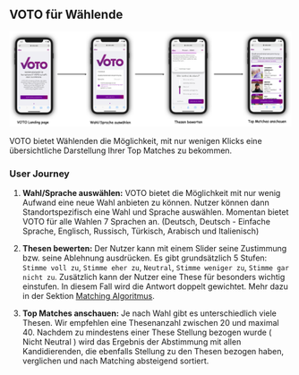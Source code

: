 ## VOTO für Wählende

![Voter journey](../res/user_flow.png "Voter Journey")

VOTO bietet Wählenden die Möglichkeit, mit nur wenigen Klicks eine übersichtliche Darstellung Ihrer Top Matches zu bekommen.

### User Journey

1. **Wahl/Sprache auswählen:**
   VOTO bietet die Möglichkeit mit nur wenig Aufwand eine neue Wahl anbieten zu können. Nutzer können dann Standortspezifisch eine Wahl und Sprache auswählen. Momentan bietet VOTO für alle Wahlen 7 Sprachen an. (Deutsch, Deutsch - Einfache Sprache, Englisch, Russisch, Türkisch, Arabisch und Italienisch)

2. **Thesen bewerten:**
   Der Nutzer kann mit einem Slider seine Zustimmung bzw. seine Ablehnung ausdrücken. Es gibt grundsätzlich 5 Stufen: `Stimme voll zu`, `Stimme eher zu`, `Neutral`, `Stimme weniger zu`, `Stimme gar nicht zu`. Zusätzlich kann der Nutzer eine These für besonders wichtig einstufen. In diesem Fall wird die Antwort doppelt gewichtet. Mehr dazu in der Sektion [Matching Algoritmus](./algorithm.md).

3. **Top Matches anschauen:**
   Je nach Wahl gibt es unterschiedlich viele Thesen. Wir empfehlen eine Thesenanzahl zwischen 20 und maximal 40. Nachdem zu mindestens einer These Stellung bezogen wurde ( Nicht Neutral ) wird das Ergebnis der Abstimmung mit allen Kandidierenden, die ebenfalls Stellung zu den Thesen bezogen haben, verglichen und nach Matching absteigend sortiert.

